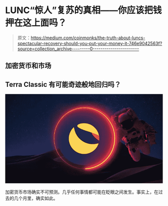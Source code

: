 # LUNC“惊人”复苏的真相——你应该把钱押在这上面吗？

> 原文：<https://medium.com/coinmonks/the-truth-about-luncs-spectacular-recovery-should-you-put-your-money-it-746e9042563f?source=collection_archive---------0----------------------->

## 加密货币和市场

## Terra Classic 有可能奇迹般地回归吗？

![](img/49b0ba1980aeda806929ecf00255216c.png)

加密货币市场确实不可预测。几乎任何事情都可能在眨眼之间发生。事实上，在过去的几个月里，确实如此。
